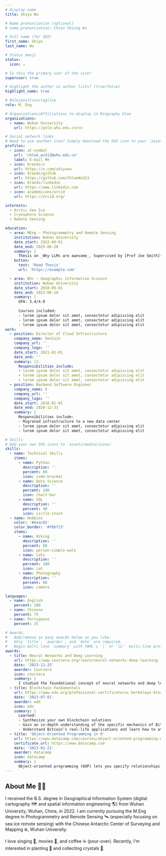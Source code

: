 ```yaml
---
# Display name
title: Shiyu Wu

# Name pronunciation (optional)
# name_pronunciation: Chien Shiung Wu

# Full name (for SEO)
first_name: Shiyu
last_name: Wu

# Status emoji
status:
  icon: ☕️

# Is this the primary user of the site?
superuser: true

# Highlight the author in author lists? (true/false)
highlight_name: true

# Role/position/tagline
role: M. Eng

# Organizations/Affiliations to display in Biography blox
organizations:
  - name: Wuhan University
    url: https://pole.whu.edu.cn/cn

# Social network links
# Need to use another icon? Simply download the SVG icon to your `assets/media/icons/` folder.
profiles:
  - icon: at-symbol
    url: 'chloe_wu313@whu.edu.cn'
    label: E-mail Me
  - icon: brands/x
    url: https://x.com/shiyuwu
  - icon: brands/github
    url: https://github.com/ChloeWu313
  - icon: brands/linkedin
    url: https://www.linkedin.com
  - icon: academicons/orcid
    url: https://orcid.org/

interests:
  - Arctic Sea Ice
  - Cryosphere Science
  - Remote Sensing

education:
  - area: MEng — Photogrammetry and Remote Sensing
    institution: Wuhan University
    date_start: 2022-09-01
    date_end: 2025-06-20
    summary: |
      Thesis on _Why LLMs are awesome_. Supervised by [Prof Joe Smith](https://example.com). Presented papers at 5 IEEE conferences with the contributions being published in 2 Springer journals.
    button:
      text: 'Read Thesis'
      url: 'https://example.com'

  - area: BSc — Geographic Information Science
    institution: Wuhan University
    date_start: 2018-09-01
    date_end: 2022-06-20
    summary: |
      GPA: 3.4/4.0
      
      Courses included:
      - lorem ipsum dolor sit amet, consectetur adipiscing elit
      - lorem ipsum dolor sit amet, consectetur adipiscing elit
      - lorem ipsum dolor sit amet, consectetur adipiscing elit
work:
  - position: Director of Cloud Infrastructure
    company_name: GenCoin
    company_url: ''
    company_logo: ''
    date_start: 2021-01-01
    date_end: ''
    summary: |2-
      Responsibilities include:
      - lorem ipsum dolor sit amet, consectetur adipiscing elit
      - lorem ipsum dolor sit amet, consectetur adipiscing elit
      - lorem ipsum dolor sit amet, consectetur adipiscing elit
  - position: Backend Software Engineer
    company_name: X
    company_url: ''
    company_logo: ''
    date_start: 2016-01-01
    date_end: 2020-12-31
    summary: |
      Responsibilities include:
      - Migrated infrastructure to a new data center
      - lorem ipsum dolor sit amet, consectetur adipiscing elit
      - lorem ipsum dolor sit amet, consectetur adipiscing elit

# Skills
# Add your own SVG icons to `assets/media/icons/`
skills:
  - name: Technical Skills
    items:
      - name: Python
        description: ''
        percent: 80
        icon: code-bracket
      - name: Data Science
        description: ''
        percent: 100
        icon: chart-bar
      - name: SQL
        description: ''
        percent: 40
        icon: circle-stack
  - name: Hobbies
    color: '#eeac02'
    color_border: '#f0bf23'
    items:
      - name: Hiking
        description: ''
        percent: 60
        icon: person-simple-walk
      - name: Cats
        description: ''
        percent: 100
        icon: cat
      - name: Photography
        description: ''
        percent: 80
        icon: camera

languages:
  - name: English
    percent: 100
  - name: Chinese
    percent: 75
  - name: Portuguese
    percent: 25

# Awards.
#   Add/remove as many awards below as you like.
#   Only `title`, `awarder`, and `date` are required.
#   Begin multi-line `summary` with YAML's `|` or `|2-` multi-line prefix and indent 2 spaces below.
awards:
  - title: Neural Networks and Deep Learning
    url: https://www.coursera.org/learn/neural-networks-deep-learning
    date: '2023-11-25'
    awarder: Coursera
    icon: coursera
    summary: |
      I studied the foundational concept of neural networks and deep learning. By the end, I was familiar with the significant technological trends driving the rise of deep learning; build, train, and apply fully connected deep neural networks; implement efficient (vectorized) neural networks; identify key parameters in a neural network’s architecture; and apply deep learning to your own applications.
  - title: Blockchain Fundamentals
    url: https://www.edx.org/professional-certificate/uc-berkeleyx-blockchain-fundamentals
    date: '2023-07-01'
    awarder: edX
    icon: edx
    summary: |
      Learned:
      - Synthesize your own blockchain solutions
      - Gain an in-depth understanding of the specific mechanics of Bitcoin
      - Understand Bitcoin’s real-life applications and learn how to attack and destroy Bitcoin, Ethereum, smart contracts and Dapps, and alternatives to Bitcoin’s Proof-of-Work consensus algorithm
  - title: 'Object-Oriented Programming in R'
    url: https://www.datacamp.com/courses/object-oriented-programming-with-s3-and-r6-in-r
    certificate_url: https://www.datacamp.com
    date: '2023-01-21'
    awarder: datacamp
    icon: datacamp
    summary: |
      Object-oriented programming (OOP) lets you specify relationships between functions and the objects that they can act on, helping you manage complexity in your code. This is an intermediate level course, providing an introduction to OOP, using the S3 and R6 systems. S3 is a great day-to-day R programming tool that simplifies some of the functions that you write. R6 is especially useful for industry-specific analyses, working with web APIs, and building GUIs.
---
```


## **About Me 🙋🏻**

I received the B.S. degree in Geographical Information System (digital cartography 🗺️ and spatial information engineering 🌎) from Wuhan University, Wuhan, China, in 2022. I am currently pursuing the M.Eng degree in Photogrammetry and Remote Sensing 🛰️ (especially focusing on sea ice remote sensing) with the Chinese Antarctic Center of Surveying and Mapping ❄️, Wuhan University.

I love singing 🎤, movies 🎦, and coffee ☕ (pour-over). Recently, I'm interested in planting 🌱 and collecting crystals 🔮.
